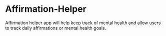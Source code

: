 # Affirmation-Helper
Affirmation helper app will help keep track of mental health and allow users to track daily affirmations or mental health goals.
